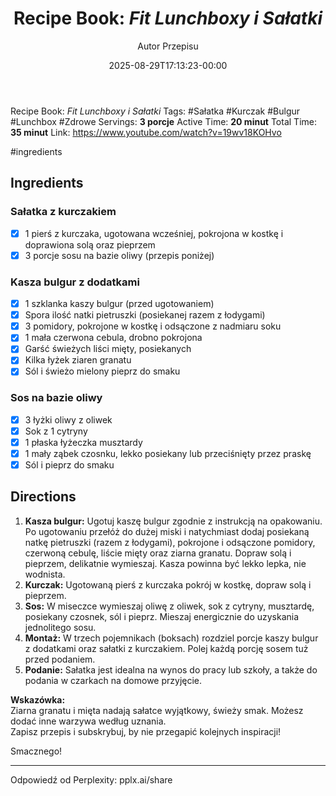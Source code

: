 ﻿---
draft: true
title: "Recipe Book: *Fit Lunchboxy i Sałatki*"
author: "Autor Przepisu"
recipe_image: images/recipe-headers/default.jpg
date: 2025-08-29T17:13:23-00:00
categories: ["do-kategoryzacji"]
tags: ["draft"]
tagline: "Przepis do sformatowania"
servings: 4
prep_time: 15
cook: true
cook_time: 30
calories: 300
protein: 20
fat: 10
carbohydrate: 25
---
Recipe Book: *Fit Lunchboxy i Sałatki*
Tags: #Sałatka #Kurczak #Bulgur #Lunchbox #Zdrowe
Servings: **3 porcje**
Active Time: **20 minut**
Total Time: **35 minut**
Link: https://www.youtube.com/watch?v=19wv18KOHvo

#ingredients 
## Ingredients

### Sałatka z kurczakiem
- [x] 1 pierś z kurczaka, ugotowana wcześniej, pokrojona w kostkę i doprawiona solą oraz pieprzem
- [x] 3 porcje sosu na bazie oliwy (przepis poniżej)

### Kasza bulgur z dodatkami
- [x] 1 szklanka kaszy bulgur (przed ugotowaniem)
- [x] Spora ilość natki pietruszki (posiekanej razem z łodygami)
- [x] 3 pomidory, pokrojone w kostkę i odsączone z nadmiaru soku
- [x] 1 mała czerwona cebula, drobno pokrojona
- [x] Garść świeżych liści mięty, posiekanych
- [x] Kilka łyżek ziaren granatu
- [x] Sól i świeżo mielony pieprz do smaku

### Sos na bazie oliwy
- [x] 3 łyżki oliwy z oliwek
- [x] Sok z 1 cytryny
- [x] 1 płaska łyżeczka musztardy
- [x] 1 mały ząbek czosnku, lekko posiekany lub przeciśnięty przez praskę
- [x] Sól i pieprz do smaku

## Directions

1. **Kasza bulgur:** Ugotuj kaszę bulgur zgodnie z instrukcją na opakowaniu. Po ugotowaniu przełóż do dużej miski i natychmiast dodaj posiekaną natkę pietruszki (razem z łodygami), pokrojone i odsączone pomidory, czerwoną cebulę, liście mięty oraz ziarna granatu. Dopraw solą i pieprzem, delikatnie wymieszaj. Kasza powinna być lekko lepka, nie wodnista.
2. **Kurczak:** Ugotowaną pierś z kurczaka pokrój w kostkę, dopraw solą i pieprzem.
3. **Sos:** W miseczce wymieszaj oliwę z oliwek, sok z cytryny, musztardę, posiekany czosnek, sól i pieprz. Mieszaj energicznie do uzyskania jednolitego sosu.
4. **Montaż:** W trzech pojemnikach (boksach) rozdziel porcje kaszy bulgur z dodatkami oraz sałatki z kurczakiem. Polej każdą porcję sosem tuż przed podaniem.
5. **Podanie:** Sałatka jest idealna na wynos do pracy lub szkoły, a także do podania w czarkach na domowe przyjęcie.

**Wskazówka:**  
Ziarna granatu i mięta nadają sałatce wyjątkowy, świeży smak. Możesz dodać inne warzywa według uznania.  
Zapisz przepis i subskrybuj, by nie przegapić kolejnych inspiracji!

Smacznego!

---
Odpowiedź od Perplexity: pplx.ai/share